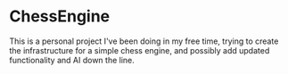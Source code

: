 # ChessEngine

This is a personal project I've been doing in my free time, trying to create the infrastructure for a simple chess engine, and possibly add updated functionality and AI down the line.
